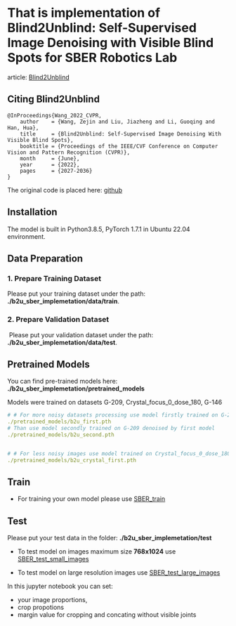 # That is implementation of Blind2Unblind: Self-Supervised Image Denoising with Visible Blind Spots for SBER Robotics Lab

article: [Blind2Unblind](https://arxiv.org/abs/2203.06967)

## Citing Blind2Unblind
```
@InProceedings{Wang_2022_CVPR,
    author    = {Wang, Zejin and Liu, Jiazheng and Li, Guoqing and Han, Hua},
    title     = {Blind2Unblind: Self-Supervised Image Denoising With Visible Blind Spots},
    booktitle = {Proceedings of the IEEE/CVF Conference on Computer Vision and Pattern Recognition (CVPR)},
    month     = {June},
    year      = {2022},
    pages     = {2027-2036}
}
```

The original code is placed here: [github](https://github.com/zejinwang/Blind2Unblind)
## Installation
The model is built in Python3.8.5, PyTorch 1.7.1 in Ubuntu 22.04 environment.

## Data Preparation

### 1. Prepare Training Dataset

Please put your training dataset under the path: **./b2u_sber_implemetation/data/train**.

<!-- - For processing ImageNet Validation, please run the command

  ```shell
  python ./dataset_tool.py
  ```

- For processing SIDD Medium Dataset in raw-RGB, please run the command

  ```shell
  python ./dataset_tool_raw.py
  ``` -->

### 2. Prepare Validation Dataset

​	Please put your validation dataset under the path: **./b2u_sber_implemetation/data/test**.

## Pretrained Models
You can find pre-trained models here: **./b2u_sber_implemetation/pretrained_models**

Models were trained on datasets G-209, Crystal_focus_0_dose_180, G-146

```yaml
# # For more noisy datasets processing use model firstly trained on G-209
./pretrained_models/b2u_first.pth
# Than use model secondly trained on G-209 denoised by first model
./pretrained_models/b2u_second.pth


# # For less noisy images use model trained on Crystal_focus_0_dose_180
./pretrained_models/b2u_crystal_first.pth
```

## Train
* For training your own model please use [SBER_train](https://github.com/sadevans/b2u_sber_implemetation/blob/f2865e86ba95634329dfbdb229182295d3da0425/SBER_train.ipynb#L10)


## Test

Please put your test data in the folder: **./b2u_sber_implemetation/test**

* To test model on images maximum size **768x1024** use [SBER_test_small_images](https://github.com/sadevans/b2u_sber_implemetation/blob/main/SBER_test_small_images.ipynb)

* To test model on large resolution images use [SBER_test_large_images](https://github.com/sadevans/b2u_sber_implemetation/blob/main/SBER_test_large_images.ipynb)

In this jupyter notebook you can set: 
- your image proportions, 
- crop propotions
- margin value for cropping and concating without visible joints
